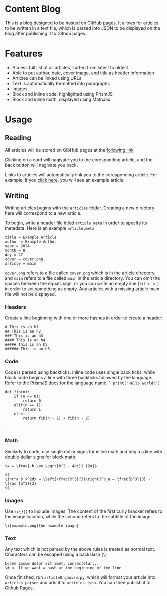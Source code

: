 # Content Blog
This is a blog designed to be hosted on GitHub pages. It allows for articles to be written in a text file, which is parsed into JSON to be displayed on the blog after publishing it to Github pages.

# Features
- Access full list of all articles, sorted from latest to oldest
- Able to put author, date, cover image, and title as header information
- Articles can be linked using URLs
- Text is automatically formatted into paragraphs
- Images
- Block and inline code, highlighted using PrismJS
- Block and inline math, displayed using MathJax

# Usage
## Reading
All articles will be stored on GibHub pages at the [following link](https://matthewa-dev.github.io/ContentBlog/)

Clicking on a card will nagivate you to the coresponding article, and the back button will nagivate you back. 

Links to articles will automatically link you to the coresponding article. For example, if you [click here](https://matthewa-dev.github.io/MatthewA-blog/?main=articles_parsed%5Carticle2%5Cmain.html), you will see an example article.

## Writing
Writing articles begins with the `articles` folder. Creating a new directory here will correspond to a new article.

To begin, write a header file titled `article.meta` in order to specify its metadata. Here is an example `article.meta`

```
title = Example Article
author = Example Author
year = 2024
month = 8
day = 27
cover = cover.png
article = main
```

`cover.png` refers to a file called `cover.png` which is in the article directory, and `main` refers to a file called `main` in the article directory. You can omit the spaces between the equals sign, or you can write an empty line (`title = `) in order to set something as empty. Any articles with a missing article main file will not be displayed.


### Headers
Create a line beginning with one or more hashes in order to create a header:
```
# This is an h1
## This is an h2
### This is an h3
#### This is an h4
##### This is an h5
###### This is an h6
```
### Code
Code is parsed using backticks. Inline code uses single back ticks, while block code begins a line with three backticks followed by the language. Refer to the [PrismJS docs](https://prismjs.com/#supported-languages) for the language name.
``
`print("Hello world!")`

```language-python
def fib(n):
    if (n <= 0):
        return 0
    elif(n == 1):
        return 1
    else:
        return fib(n - 1) + fib(n - 2)
```
``
### Math
Similarly to code, use single dollar signs for inline math and begin a line with double dollar signs for block math.
```
$x = \frac{-b \pm \sqrt{b^2 - 4ac}} {2a}$

$$
\int^a_b x^2dx = \left[\frac{x^3}{3}\right]^b_a = \frac{b^3}{3} - \frac {a^3}{3}
$$
```
### Images
Use `\i{}{}` to include images. The content of the first curly bracket refers to the image location, while the second refers to the subtitle of the image.
```
\i{example.png}{An example image}
```

### Text
Any text which is not parsed by the above rules is treated as normal text. Characters can be escaped using a backslash (`\`)
```
Lorem ipsum dolor sit amet, consectetur...
\# <- If we want a hash at the beginning of the line
```

Once finished, run `articleOrganize.py`, which will format your article into `articles_parsed` and add it to `articles.json`. You can then publish it to Github Pages.